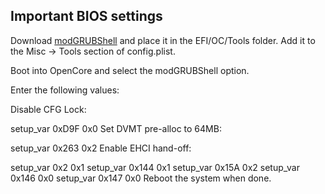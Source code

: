 ## Important BIOS settings

Download [modGRUBShell](https://github.com/datasone/grub-mod-setup_var/releases) and place it in the EFI/OC/Tools folder. Add it to the Misc → Tools section of config.plist.

Boot into OpenCore and select the modGRUBShell option.

Enter the following values:

Disable CFG Lock:

setup_var 0xD9F 0x0
Set DVMT pre-alloc to 64MB:

setup_var 0x263 0x2
Enable EHCI hand-off:

setup_var 0x2 0x1
setup_var 0x144 0x1
setup_var 0x15A 0x2
setup_var 0x146 0x0
setup_var 0x147 0x0
Reboot the system when done.
